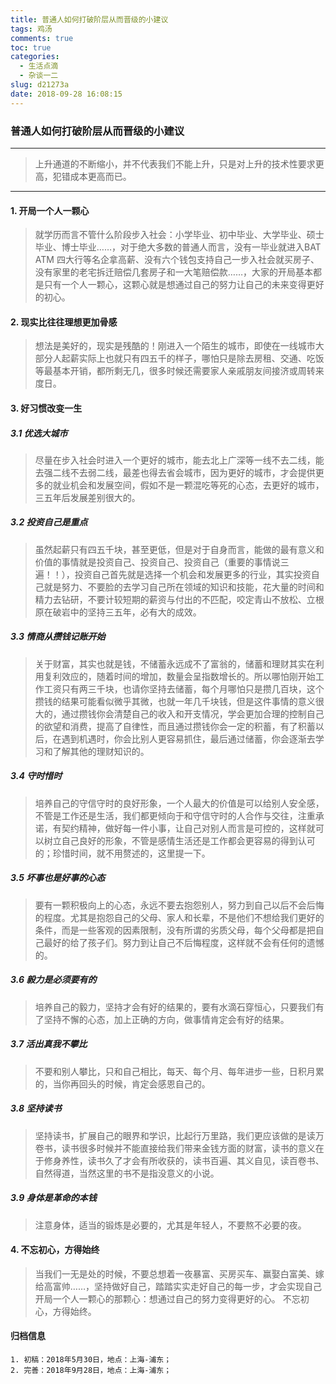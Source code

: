 ```yaml
---
title: 普通人如何打破阶层从而晋级的小建议
tags: 鸡汤
comments: true
toc: true
categories:
  - 生活点滴
  - 杂谈一二
slug: d21273a
date: 2018-09-28 16:08:15
---
```

<script type="text/javascript" src="/js/src/bai.js"></script>

### 普通人如何打破阶层从而晋级的小建议

---
> 上升通道的不断缩小，并不代表我们不能上升，只是对上升的技术性要求更高，犯错成本更高而已。
---

#### 1. 开局一个人一颗心
> 就学历而言不管什么阶段步入社会：小学毕业、初中毕业、大学毕业、硕士毕业、博士毕业……，对于绝大多数的普通人而言，没有一毕业就进入BAT ATM 四大行等名企拿高薪、没有六个钱包支持自己一步入社会就买房子、没有家里的老宅拆迁赔偿几套房子和一大笔赔偿款……，大家的开局基本都是只有一个人一颗心，这颗心就是想通过自己的努力让自己的未来变得更好的初心。

#### 2. 现实比往往理想更加骨感
> 想法是美好的，现实是残酷的！刚进入一个陌生的城市，即使在一线城市大部分人起薪实际上也就只有四五千的样子，哪怕只是除去房租、交通、吃饭等最基本开销，都所剩无几，很多时候还需要家人亲戚朋友间接济或周转来度日。

#### 3. 好习惯改变一生

##### 3.1 优选大城市
> 尽量在步入社会时进入一个更好的城市，能去北上广深等一线不去二线，能去强二线不去弱二线，最差也得去省会城市，因为更好的城市，才会提供更多的就业机会和发展空间，假如不是一颗混吃等死的心态，去更好的城市，三五年后发展差别很大的。

##### 3.2 投资自己是重点
> 虽然起薪只有四五千块，甚至更低，但是对于自身而言，能做的最有意义和价值的事情就是投资自己、投资自己、投资自己（重要的事情说三遍！！），投资自己首先就是选择一个机会和发展更多的行业，其实投资自己就是努力、不要脸的去学习自己所在领域的知识和技能，花大量的时间和精力去钻研，不要计较短期的薪资与付出的不匹配，咬定青山不放松、立根原在破岩中的坚持三五年，必有大的成效。

##### 3.3 情商从攒钱记账开始
> 关于财富，其实也就是钱，不储蓄永远成不了富翁的，储蓄和理财其实在利用复利效应的，随着时间的增加，数量会呈指数增长的。所以哪怕刚开始工作工资只有两三千块，也请你坚持去储蓄，每个月哪怕只是攒几百块，这个攒钱的结果可能看似微乎其微，也就一年几千块钱，但是这件事情的意义很大的，通过攒钱你会清楚自己的收入和开支情况，学会更加合理的控制自己的欲望和消费，提高了自律性，而且通过攒钱你会一定的积蓄，有了积蓄以后，在遇到机遇时，你会比别人更容易抓住，最后通过储蓄，你会逐渐去学习和了解其他的理财知识的。

##### 3.4 守时惜时
> 培养自己的守信守时的良好形象，一个人最大的价值是可以给别人安全感，不管是工作还是生活，我们都更倾向于和守信守时的人合作与交往，注重承诺，有契约精神，做好每一件小事，让自己对别人而言是可控的，这样就可以树立自己良好的形象，不管是感情生活还是工作都会更容易的得到认可的；珍惜时间，就不用赘述的，这里提一下。

##### 3.5 坏事也是好事的心态
> 要有一颗积极向上的心态，永远不要去抱怨别人，努力到自己以后不会后悔的程度。尤其是抱怨自己的父母、家人和长辈，不是他们不想给我们更好的条件，而是一些客观的因素限制，没有所谓的劣质父母，每个父母都是把自己最好的给了孩子们。努力到让自己不后悔程度，这样就不会有任何的遗憾的。

##### 3.6 毅力是必须要有的
> 培养自己的毅力，坚持才会有好的结果的，要有水滴石穿恒心，只要我们有了坚持不懈的心态，加上正确的方向，做事情肯定会有好的结果。

##### 3.7 活出真我不攀比
> 不要和别人攀比，只和自己相比，每天、每个月、每年进步一些，日积月累的，当你再回头的时候，肯定会感恩自己的。

##### 3.8 坚持读书
> 坚持读书，扩展自己的眼界和学识，比起行万里路，我们更应该做的是读万卷书，读书很多时候并不能直接给我们带来金钱方面的财富，读书的意义在于修身养性，读书久了才会有所收获的，读书百遍、其义自见，读百卷书、自然得道，当然这里的书不是指没意义的小说。

##### 3.9 身体是革命的本钱
> 注意身体，适当的锻炼是必要的，尤其是年轻人，不要熬不必要的夜。

#### 4. 不忘初心，方得始终
> 当我们一无是处的时候，不要总想着一夜暴富、买房买车、赢娶白富美、嫁给高富帅……，坚持做好自己，踏踏实实走好自己的每一步，才会实现自己开局一个人一颗心的那颗心：想通过自己的努力变得更好的心。
> 不忘初心，方得始终。

#### 归档信息
```
1. 初稿：2018年5月30日，地点：上海-浦东；
2. 完善：2018年9月28日，地点：上海-浦东；
```
